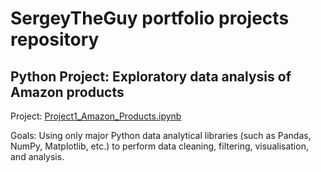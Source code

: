 # SergeyTheGuy portfolio projects repository
## Python Project: Exploratory data analysis of Amazon products
Project: [Project1_Amazon_Products.ipynb](https://github.com/SergeyTheGuy/Data-Analysis-Portfolio/blob/05e5f86d4da31b2b129b73fdf1a33ec75edfc779/Project1_Amazon_Products.ipynb)

Goals: Using only major Python data analytical libraries (such as Pandas, NumPy, Matplotlib, etc.) to perform data cleaning, filtering, visualisation, and analysis.
